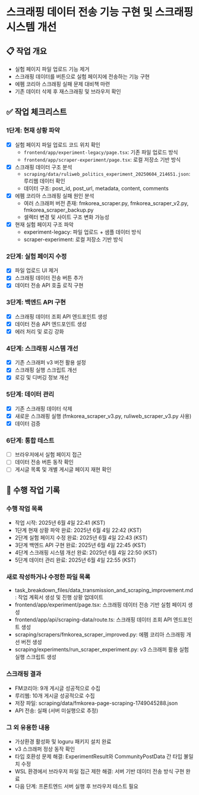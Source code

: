 # 스크래핑 데이터 전송 기능 구현 및 스크래핑 시스템 개선

## 📋 작업 개요
- 실험 페이지 파일 업로드 기능 제거
- 스크래핑 데이터를 버튼으로 실험 페이지에 전송하는 기능 구현
- 에펨 코리아 스크래핑 실패 문제 대비책 마련
- 기존 데이터 삭제 후 재스크래핑 및 브라우저 확인

## ✅ 작업 체크리스트

### 1단계: 현재 상황 파악
- [x] 실험 페이지 파일 업로드 코드 위치 확인
  - `frontend/app/experiment-legacy/page.tsx`: 기존 파일 업로드 방식
  - `frontend/app/scraper-experiment/page.tsx`: 로컬 저장소 기반 방식
- [x] 스크래핑 데이터 구조 분석
  - `scraping/data/ruliweb_politics_experiment_20250604_214651.json`: 루리웹 데이터 확인
  - 데이터 구조: post_id, post_url, metadata, content, comments
- [x] 에펨 코리아 스크래핑 실패 원인 분석
  - 여러 스크래퍼 버전 존재: fmkorea_scraper.py, fmkorea_scraper_v2.py, fmkorea_scraper_backup.py
  - 셀렉터 변경 및 사이트 구조 변화 가능성
- [x] 현재 실험 페이지 구조 파악
  - experiment-legacy: 파일 업로드 + 샘플 데이터 방식
  - scraper-experiment: 로컬 저장소 기반 방식

### 2단계: 실험 페이지 수정
- [x] 파일 업로드 UI 제거
- [x] 스크래핑 데이터 전송 버튼 추가
- [x] 데이터 전송 API 호출 로직 구현

### 3단계: 백엔드 API 구현
- [x] 스크래핑 데이터 조회 API 엔드포인트 생성
- [x] 데이터 전송 API 엔드포인트 생성
- [x] 에러 처리 및 로깅 강화

### 4단계: 스크래핑 시스템 개선
- [x] 기존 스크래퍼 v3 버전 활용 설정
- [x] 스크래핑 실행 스크립트 개선
- [x] 로깅 및 디버깅 정보 개선

### 5단계: 데이터 관리
- [x] 기존 스크래핑 데이터 삭제
- [x] 새로운 스크래핑 실행 (fmkorea_scraper_v3.py, ruliweb_scraper_v3.py 사용)
- [x] 데이터 검증

### 6단계: 통합 테스트
- [ ] 브라우저에서 실험 페이지 접근
- [ ] 데이터 전송 버튼 동작 확인
- [ ] 게시글 목록 및 개별 게시글 페이지 재현 확인

## 📝 수행 작업 기록

### 수행 작업 목록
- 작업 시작: 2025년 6월 4일 22:41 (KST)
- 1단계 현재 상황 파악 완료: 2025년 6월 4일 22:42 (KST)
- 2단계 실험 페이지 수정 완료: 2025년 6월 4일 22:43 (KST)
- 3단계 백엔드 API 구현 완료: 2025년 6월 4일 22:45 (KST)
- 4단계 스크래핑 시스템 개선 완료: 2025년 6월 4일 22:50 (KST)
- 5단계 데이터 관리 완료: 2025년 6월 4일 22:55 (KST)

### 새로 작성하거나 수정한 파일 목록
- task_breakdown_files/data_transmission_and_scraping_improvement.md: 작업 계획서 생성 및 진행 상황 업데이트
- frontend/app/experiment/page.tsx: 스크래핑 데이터 전송 기반 실험 페이지 생성
- frontend/app/api/scraping-data/route.ts: 스크래핑 데이터 조회 API 엔드포인트 생성
- scraping/scrapers/fmkorea_scraper_improved.py: 에펨 코리아 스크래핑 개선 버전 생성
- scraping/experiments/run_scraper_experiment.py: v3 스크래퍼 활용 실험 실행 스크립트 생성

### 스크래핑 결과
- FM코리아: 9개 게시글 성공적으로 수집
- 루리웹: 10개 게시글 성공적으로 수집
- 저장 파일: scraping/data/fmkorea-page-scraping-1749045288.json
- API 전송: 실패 (서버 미실행으로 추정)

### 그 외 유용한 내용
- 가상환경 활성화 및 loguru 패키지 설치 완료
- v3 스크래퍼 정상 동작 확인
- 타입 호환성 문제 해결: ExperimentResult와 CommunityPostData 간 타입 불일치 수정
- WSL 환경에서 브라우저 파일 접근 제한 해결: 서버 기반 데이터 전송 방식 구현 완료
- 다음 단계: 프론트엔드 서버 실행 후 브라우저 테스트 필요 